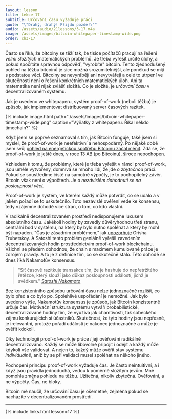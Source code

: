 ```yaml
---
layout: lesson
title: Lekce 17
subtitle: Určování času vyžaduje práci
quote: "\"Drahý, drahý! Přijdu pozdě!\""
audio: /assets/audio/21lessons/3-17.m4a
image: /assets/images/bitcoin-whitepaper-timestamp-wide.png
order: ch3-17
---
```


Často se říká, že bitcoiny se těží tak, že tisíce počítačů pracují 
na řešení *velmi složitých* matematických problémů. Je třeba vyřešit 
určité úlohy, a pokud spočítáte správnou odpověď, "vyrobíte" bitcoin. 
Tento zjednodušený pohled na těžbu bitcoinů je sice možná srozumitelnější, 
ale poněkud se míjí s podstatou věci. Bitcoiny se nevyrábějí ani 
nevytvářejí a celé to utrpení ve skutečnosti není o řešení konkrétních 
matematických úloh. Ani ta matematika není nijak zvlášť složitá. Co je 
složité, je *určování času* v decentralizovaném systému.

Jak je uvedeno ve whitepaperu, systém proof-of-work (neboli těžba) je 
způsob, jak implementovat distribuovaný server časových razítek.

{% include image.html path="./assets/images/bitcoin-whitepaper-timestamp-wide.png" caption="Výňatky z whitepaperu. Říkal někdo timechain?" %}

Když jsem se poprvé seznamoval s tím, jak Bitcoin funguje, také jsem si 
myslel, že proof-of-work je neefektivní a nehospodárný. Po nějaké době 
jsem svůj [pohled na energetickou spotřebu Bitcoinu začal měnit][energy]. 
Zdá se, že proof-of-work je ještě dnes, v roce 13 AB (po Bitcoinu), 
široce nepochopen.

Vzhledem k tomu, že problémy, které je třeba vyřešit v rámci proof-of-work, 
jsou uměle vytvořeny, domnívá se mnoho lidí, že jde o *zbytečnou* práci. 
Pokud se soustředíme čistě na samotné výpočty, je to pochopitelný závěr. 
Bitcoin však není o výpočtech. Je o *nezávislém dohodnutí se na posloupnosti věcí.*

Proof-of-work je systém, ve kterém každý může potvrdit, co se událo a v jakém 
pořadí se to uskutečnilo. Toto nezávislé ověření vede ke konsensu, tedy 
vzájemné dohodě více stran, o tom, co kdo vlastní.

V radikálně decentralizovaném prostředí nedisponujeme luxusem absolutního 
času. Jakékoli hodiny by zavedly důvěryhodnou třetí stranu, centrální bod 
v systému, na který by bylo nutno spoléhat a který by mohl být napaden. 
"Čas je zásadním problémem," jak [upozorňuje][points out] Grisha Trubetskoy. A Satoshi 
tento problém geniálně vyřešil zavedením decentralizovaných hodin 
prostřednictvím proof-of-work blockchainu. Všichni se předem dohodnou, 
že chain s maximem kumulované práce je zdrojem pravdy. A to je z definice 
tím, co se skutečně stalo. Této dohodě se dnes říká Nakamotův konsensus.

> "Síť časově razítkuje transakce tím, že je hashuje do nepřetržitého řetězce, 
> který slouží jako důkaz posloupnosti událostí, jichž je svědkem."
> <cite>[Satoshi Nakamoto][whitepaper]</cite>

Bez konzistentního způsobu určování času nelze jednoznačně rozlišit, co 
bylo před a co bylo po. Spolehlivé uspořádání je nemožné. Jak bylo uvedeno 
výše, Nakamotův konsensus je způsob, jak Bitcoin konzistentně určuje čas. 
Motivační struktura systému vytváří probabilistické, decentralizované hodiny 
tím, že využívá jak chamtivosti, tak sobeckého zájmu konkurujících si účastníků. 
Skutečnost, že tyto hodiny jsou nepřesné, je irelevantní, protože pořadí 
událostí je nakonec jednoznačné a může je ověřit kdokoli.

Díky technologii proof-of-work je práce *i* její ověřování radikálně 
decentralizováno. Každý se může libovolně připojit i odejít a každý může 
kdykoli vše validovat. A nejen to, každý může ověřit stav systému *individuálně*, 
aniž by se při validaci musel spoléhat na někoho jiného.

Pochopení principu proof-of-work vyžaduje čas. Je často neintuitivní, a i když 
jsou pravidla jednoduchá, vedou k poměrně složitým jevům. Mně pomohla změna 
pohledu na těžbu. Užitečná, nikoliv zbytečná. Ověřování, a ne výpočty. 
Čas, ne bloky.

Bitcoin mě naučil, že určování času je ošemetné, zejména pokud se nacházíte 
v decentralizovaném prostředí.

---

{% include links.html lesson=17 %}

[points out]: https://grisha.org/blog/2018/01/23/explaining-proof-of-work/
[energy]: https://dergigi.com/2018/06/10/bitcoin-s-energy-consumption/
[whitepaper]: https://bitcoin.org/bitcoin.pdf

[pow-efficient]: https://blog.picks.co/pow-is-efficient-aa3d442754d3
[pow-anatomy]: https://bitcointechtalk.com/the-anatomy-of-proof-of-work-98c85b6f6667
[bw-mining]: https://en.bitcoin.it/wiki/Mining
[bw-supply]: https://en.bitcoin.it/wiki/Controlled_supply

<!-- Wikipedia -->
[alice]: https://en.wikipedia.org/wiki/Alice%27s_Adventures_in_Wonderland
[carroll]: https://en.wikipedia.org/wiki/Lewis_Carroll
